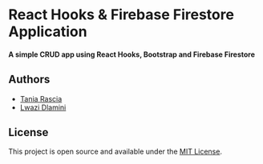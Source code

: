 # React Hooks & Firebase Firestore Application

#### A simple CRUD app using React Hooks, Bootstrap and Firebase Firestore

## Authors

- [Tania Rascia](https://www.taniarascia.com)
- [Lwazi Dlamini](https://electronsz.github.io/)

## License

This project is open source and available under the [MIT License](LICENSE).